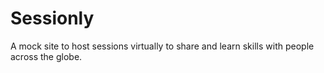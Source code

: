 # Sessionly
A mock site to host sessions virtually to share and learn skills with people across the globe.

